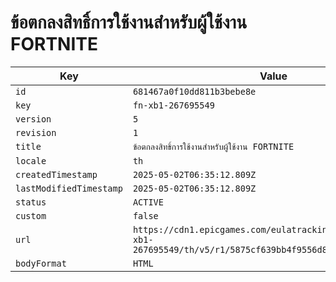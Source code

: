 # ข้อตกลงสิทธิ์การใช้งานสำหรับผู้ใช้งาน FORTNITE

| Key | Value |
| --- | ----- |
| `id` | `681467a0f10dd811b3bebe8e` |
| `key` | `fn-xb1-267695549` |
| `version` | `5` |
| `revision` | `1` |
| `title` | `ข้อตกลงสิทธิ์การใช้งานสำหรับผู้ใช้งาน FORTNITE` |
| `locale` | `th` |
| `createdTimestamp` | `2025-05-02T06:35:12.809Z` |
| `lastModifiedTimestamp` | `2025-05-02T06:35:12.809Z` |
| `status` | `ACTIVE` |
| `custom` | `false` |
| `url` | `https://cdn1.epicgames.com/eulatracking-download/fn-xb1-267695549/th/v5/r1/5875cf639bb4f9556d8a5b1c22bb9a26.pdf` |
| `bodyFormat` | `HTML` |
